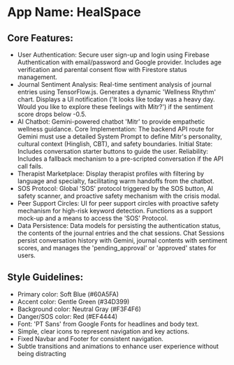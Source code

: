 # **App Name**: HealSpace

## Core Features:

- User Authentication: Secure user sign-up and login using Firebase Authentication with email/password and Google provider. Includes age verification and parental consent flow with Firestore status management.
- Journal Sentiment Analysis: Real-time sentiment analysis of journal entries using TensorFlow.js. Generates a dynamic 'Wellness Rhythm' chart. Displays a UI notification ('It looks like today was a heavy day. Would you like to explore these feelings with Mitr?') if the sentiment score drops below -0.5.
- AI Chatbot: Gemini-powered chatbot 'Mitr' to provide empathetic wellness guidance. Core Implementation: The backend API route for Gemini must use a detailed System Prompt to define Mitr's personality, cultural context (Hinglish, CBT), and safety boundaries. Initial State: Includes conversation starter buttons to guide the user. Reliability: Includes a fallback mechanism to a pre-scripted conversation if the API call fails.
- Therapist Marketplace: Display therapist profiles with filtering by language and specialty, facilitating warm handoffs from the chatbot.
- SOS Protocol: Global 'SOS' protocol triggered by the SOS button, AI safety scanner, and proactive safety mechanism with the crisis modal.
- Peer Support Circles: UI for peer support circles with proactive safety mechanism for high-risk keyword detection. Functions as a support mock-up and a means to access the 'SOS' Protocol.
- Data Persistence: Data models for persisting the authentication status, the contents of the journal entries and the chat sessions. Chat Sessions persist conversation history with Gemini, journal contents with sentiment scores, and manages the 'pending_approval' or 'approved' states for users.

## Style Guidelines:

- Primary color: Soft Blue (#60A5FA)
- Accent color: Gentle Green (#34D399)
- Background color: Neutral Gray (#F3F4F6)
- Danger/SOS color: Red (#EF4444)
- Font: 'PT Sans' from Google Fonts for headlines and body text.
- Simple, clear icons to represent navigation and key actions.
- Fixed Navbar and Footer for consistent navigation.
- Subtle transitions and animations to enhance user experience without being distracting